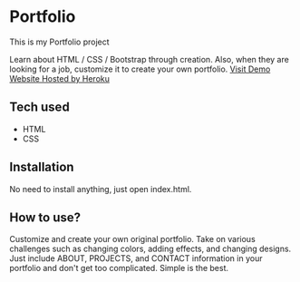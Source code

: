 # Portfolio
This is my Portfolio project

Learn about HTML / CSS / Bootstrap through creation. Also, when they are looking for a job, customize it to create your own portfolio.
[Visit Demo Website Hosted by Heroku](https://portfolio-thanhnguyen2.herokuapp.com/)

## Tech used

- HTML
- CSS

## Installation

No need to install anything, just open index.html.

## How to use?

Customize and create your own original portfolio. Take on various challenges such as changing colors, adding effects, and changing designs. Just include ABOUT, PROJECTS, and CONTACT information in your portfolio and don't get too complicated. Simple is the best.

